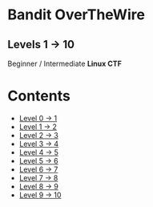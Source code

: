 # Bandit OverTheWire

## Levels 1 → 10

Beginner / Intermediate **Linux CTF**

Contents
======
* [Level 0 → 1](https://github.com/poodle/CTFs/tree/master/Bandit%20OverTheWire/Level%200-1)
* [Level 1 → 2](https://github.com/poodle/CTFs/tree/master/Bandit%20OverTheWire/Levels%201-10/Level%201-2)
* [Level 2 → 3](https://github.com/poodle/CTFs/tree/master/Bandit%20OverTheWire/Levels%201-10/Level%202-3)
* [Level 3 → 4](https://github.com/poodle/CTFs/tree/master/Bandit%20OverTheWire/Levels%201-10/Level%203-4)
* [Level 4 → 5](https://github.com/poodle/CTFs/tree/master/Bandit%20OverTheWire/Levels%201-10/Level%204-5)
* [Level 5 → 6](https://github.com/poodle/CTFs/tree/master/Bandit%20OverTheWire/Levels%201-10/Level%205-6)
* [Level 6 → 7](https://github.com/poodle/CTFs/tree/master/Bandit%20OverTheWire/Levels%201-10/Level%206-7)
* [Level 7 → 8](https://github.com/poodle/CTFs/tree/master/Bandit%20OverTheWire/Levels%201-10/Level%207-8)
* [Level 8 → 9](https://github.com/poodle/CTFs/tree/master/Bandit%20OverTheWire/Levels%201-10/Level%208-9)
* [Level 9 → 10](https://github.com/poodle/CTFs/tree/master/Bandit%20OverTheWire/Levels%201-10/Level%209-10)
